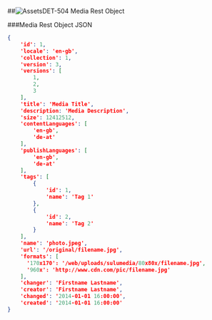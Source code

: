##![Assets](https://raw.github.com/massiveart/sulu-docs/master/system-requirements/images/assets.png)DET-504 Media Rest Object

###Media Rest Object JSON

``` json
{
    'id': 1,
    'locale': 'en-gb',
    'collection': 1,
    'version': 3,
    'versions': [
        1,
        2,
        3
    ],
    'title': 'Media Title',
    'description: 'Media Description',
    'size': 12412512,
    'contentLanguages': [
        'en-gb',
        'de-at'
    ],
    'publishLanguages': [
        'en-gb',
        'de-at'
    ],
    'tags': [
        {
            'id': 1,
            'name': 'Tag 1'
        },
        {
            'id': 2,
            'name': 'Tag 2'
        }
    ],
    'name': 'photo.jpeg',
    'url': '/original/filename.jpg',
    'formats': [
      '170x170': '/web/uploads/sulumedia/80x80x/filename.jpg',
      '960x': 'http://www.cdn.com/pic/filename.jpg'
    ],
    'changer': 'Firstname Lastname',
    'creator': 'Firstname Lastname',
    'changed': '2014-01-01 16:00:00',
    'created': '2014-01-01 16:00:00'
}
```
